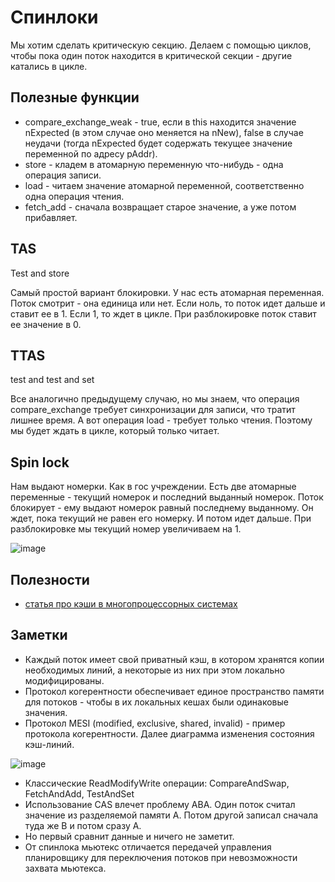 # Спинлоки

Мы хотим сделать критическую секцию.
Делаем с помощью циклов, чтобы пока один поток находится в критической секции - другие катались в цикле.

## Полезные функции

* compare_exchange_weak - true, если в this находится значение nExpected (в этом случае оно меняется на nNew), false в случае неудачи (тогда nExpected будет содержать текущее значение переменной по адресу pAddr).
* store - кладем в атомарную переменную что-нибудь - одна операция записи.
* load - читаем значение атомарной переменной, соответственно одна операция чтения.
* fetch_add - сначала возвращает старое значение, а уже потом прибавляет.

## TAS

Test and store

Самый простой вариант блокировки. У нас есть атомарная переменная. Поток смотрит - она единица или нет.
Если ноль, то поток идет дальше и ставит ее в 1. Если 1, то ждет в цикле.
При разблокировке поток ставит ее значение в 0.

## TTAS

test and test and set

Все аналогично предыдущему случаю, но мы знаем, что операция compare_exchange требует синхронизации для записи, что тратит лишнее время.
А вот операция load - требует только чтения. Поэтому мы будет ждать в цикле, который только читает.

## Spin lock

Нам выдают номерки. Как в гос учреждении. Есть две атомарные переменные - текущий номерок и последний выданный номерок.
Поток блокирует - ему выдают номерок равный последнему выданному. Он ждет, пока текущий не равен его номерку. И потом идет дальше.
При разблокировке мы текущий номер увеличиваем на 1.

![image](https://user-images.githubusercontent.com/25401699/202441339-47960e2c-ca94-4f85-9a5d-9c07c8fd0ce7.png)

## Полезности

* [статья про кэши в многопроцессорных системах](https://habr.com/ru/post/183834/)

## Заметки

* Каждый поток имеет свой приватный кэш, в котором хранятся копии необходимых линий, а некоторые из них при этом локально модифицированы.
* Протокол когерентности обеспечивает единое пространство памяти для потоков - чтобы в их локальных кешах были одинаковые значения.
* Протокол MESI (modified, exclusive, shared, invalid) - пример протокола когерентности. Далее диаграмма изменения состояния кэш-линий. 

![image](https://user-images.githubusercontent.com/25401699/203031375-47b51cbb-228f-4286-817a-f6ec3d4d6249.png)

* Классические ReadModifyWrite операции: CompareAndSwap, FetchAndAdd, TestAndSet
* Использование CAS влечет проблему ABA. Один поток считал значение из разделяемой памяти A. Потом другой записал сначала туда же B и потом сразу A.
* Но первый сравнит данные и ничего не заметит.
* От спинлока мьютекс отличается передачей управления планировщику для переключения потоков при невозможности захвата мьютекса.

